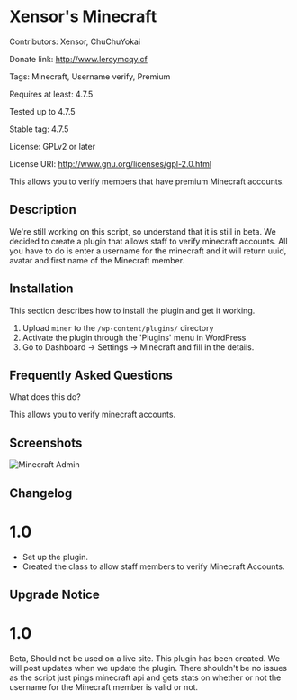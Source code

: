 # Xensor's Minecraft #
Contributors: Xensor, ChuChuYokai

Donate link: http://www.leroymcqy.cf

Tags: Minecraft, Username verify, Premium

Requires at least: 4.7.5

Tested up to 4.7.5

Stable tag: 4.7.5

License: GPLv2 or later

License URI: http://www.gnu.org/licenses/gpl-2.0.html

This allows you to verify members that have premium Minecraft accounts.  

## Description ##

We're still working on this script, so understand that it is still in beta. We decided to create a plugin that allows staff to verify minecraft accounts. All you have to do is enter a username for the minecraft and it will return uuid, avatar and first name of the Minecraft member. 

## Installation ##

This section describes how to install the plugin and get it working.

1. Upload `miner` to the `/wp-content/plugins/` directory
1. Activate the plugin through the 'Plugins' menu in WordPress
1. Go to Dashboard -> Settings -> Minecraft and fill in the details.

## Frequently Asked Questions ##

What does this do? 

This allows you to verify minecraft accounts.  

## Screenshots ##
![Minecraft Admin](https://box.everhelper.me/attachment/945309/ad10e51d-6828-4832-bf72-e493003daaeb/817279-ZJ6rWY7aulckNscb/screen.png 'Minecraft Admin Panel')

## Changelog ##



# 1.0 #
* Set up the plugin.
* Created the class to allow staff members to verify Minecraft Accounts.


## Upgrade Notice ##

# 1.0 #
Beta, Should not be used on a live site. This plugin has been created. We will post updates when we update the plugin. There shouldn't be no issues as the script just pings minecraft api and gets stats on whether or not the username for the Minecraft member is valid or not. 

